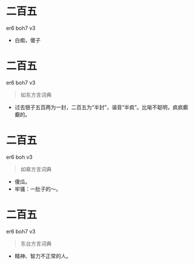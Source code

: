 # 二百五
er6 boh7 v3
- 白痴，傻子

# 二百五
er6 boh7 v3
> 如东方言词典
- 过去银子五百两为一封，二百五为“半封”，谐音“半疯”。比喻不聪明，疯疯癫癫的。

# 二百五
er6 boh v3
> 如皋方言词典
- 傻瓜。
- 牢骚：一肚子的～。

# 二百五
er6 boh7 v3
> 东台方言词典
- 精神、智力不正常的人。
